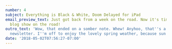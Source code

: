 ```yaml
---
number: 4
subject: Everything is Black & White, Doom Delayed for iPad
email_preview_text: Just got back from a week on the road. Now it's time to get this
  blog show on the road!
outro_text: 'Wow, that ended on a somber note. Whew! Anyhoo, that''s a wrap for today''s
  newsletter. I''m off to enjoy the lovely spring weather, because sun. Peace! ✌️ '
date: '2018-05-02T07:56:27-07:00'
---
```


